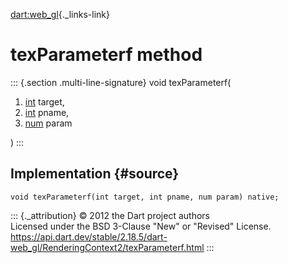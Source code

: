 [dart:web\_gl](../../dart-web_gl/dart-web_gl-library){._links-link}

texParameterf method
====================

::: {.section .multi-line-signature}
void texParameterf(

1.  [int](../../dart-core/int-class) target,
2.  [int](../../dart-core/int-class) pname,
3.  [num](../../dart-core/num-class) param

)
:::

Implementation {#source}
--------------

``` {.language-dart data-language="dart"}
void texParameterf(int target, int pname, num param) native;
```

::: {._attribution}
© 2012 the Dart project authors\
Licensed under the BSD 3-Clause \"New\" or \"Revised\" License.\
<https://api.dart.dev/stable/2.18.5/dart-web_gl/RenderingContext2/texParameterf.html>
:::
